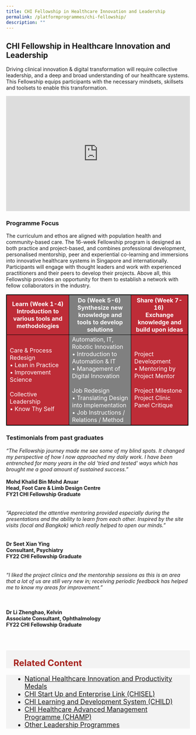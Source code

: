 ```yaml
---
title: CHI Fellowship in Healthcare Innovation and Leadership
permalink: /platformprogrammes/chi-fellowship/
description: ""
---
```

<h2>CHI Fellowship in Healthcare Innovation and Leadership</h2>

Driving clinical innovation &amp; digital transformation will require collective leadership, and a deep and broad understanding of our healthcare systems. This Fellowship equips participants with the necessary mindsets, skillsets and toolsets to enable this transformation.

 <style>
    .video-container {
      display: flex;
      justify-content: center;
      align-items: center;
    }
  </style>
<div class="video-container">
<iframe allowfullscreen="" allow="accelerometer; autoplay; clipboard-write; encrypted-media; gyroscope; picture-in-picture; web-share" frameborder="0" title="YouTube video player" src="https://www.youtube.com/embed/jPBvR6iJEJU" height="315" width="560"></iframe>
</div>

<h3> Programme Focus </h3>
The curriculum and ethos are aligned with population health and community-based care. The 16-week Fellowship program is designed as both practice and project-based, and combines professional development, personalised mentorship, peer and experiential co-learning and immersions into innovative healthcare systems in Singapore and internationally. 
Participants will engage with thought leaders and work with experienced practitioners and their peers to develop their projects. Above all, this Fellowship provides an opportunity for them to establish a network with fellow collaborators in the industry.

<style>
table, th, td{
  border: 1px solid black;
  border-collapse: collapse;
	width: 500px;
	color: white;
}
	
th {
  text-align: center;
}

th:nth-child(even),td:nth-child(even) {
  background-color: grey;
}
th:nth-child(odd),td:nth-child(odd) {
  background-color: #be2c37;
}
</style>

<table class="table">
  <thead>
    <tr>
      <th style="color:white;" scope="col">Learn (Week 1-4) <br> Introduction to various tools and methodologies</th>
      <th style="color:white;" scope="col">Do (Week 5-6) ​ <br> Synthesize new knowledge and tools to develop solutions</th>
      <th style="color:white;" scope="col">Share (Week 7-16) ​<br>Exchange knowledge and build upon ideas</th>
    </tr>
  </thead>
  <tbody>
    <tr>
      <td scope="row">Care &amp; Process Redesign​<br>•	Lean in Practice<br> •	Improvement Science<br><br>Collective Leadership<br>•	Know Thy Self
      </td><td>Automation, IT, Robotic Innovation <br> •	Introduction to Automation &amp; IT <br>•	Management of Digital Innovation<br><br>Job Redesign<br>•	Translating Design into Implementation<br>•	Job Instructions / Relations / Method </td>
      <td>Project Development<br>•	Mentoring by Project Mentor  <br><br>Project Milestone<br>Project Clinic <br> Panel Critique   </td>
    </tr>
   
  </tbody>
</table>


<h3>Testimonials from past graduates</h3>

<div class="row">
<div class="col"> 
		<div class="para"><em>“The Fellowship journey made me see some of my blind spots. It changed my perspective of how I now approached my daily work. I have been entrenched for many years in the old 'tried and tested' ways which has brought me a good amount of sustained success.”</em>

</div><br>
		<div class="header"><b>Mohd Khalid Bin Mohd Anuar<br>
Head, Foot Care &amp; Limb Design Centre<br>
FY21 CHI Fellowship Graduate
 </b></div><br>

<br>

</div>
	<div class="col"> 
	<div class="para"><em>“Appreciated the attentive mentoring provided especially during the presentations and the ability to learn from each other. Inspired by the site visits (local and Bangkok) which really helped to open our minds.” </em>

</div><br><br>
	<div class="header"><b>Dr Seet Xian Ying
<br>Consultant, Psychiatry
<br>FY22 CHI Fellowship Graduate
 </b></div><br>

<br>

</div>
	<div class="col"> 
<div class="para"><em>“I liked the project clinics and the mentorship sessions as this is an area that a lot of us are still very new in; receiving periodic feedback has helped me to know my areas for improvement.”
</em>
</div><br><br><br>
	<div class="header"><b>Dr Li Zhenghao, Kelvin 
<br>Associate Consultant, Ophthalmology
<br>FY22 CHI Fellowship Graduate
</b></div><br>

<br></div></div>




<div style="font-size:24px; font-weight: 700; color: #a6221c; background-color: #f3f3f3; padding: 20px 0px 0px 20px;" class="row"> Related Content</div>

<div style="font-size:18px ;background-color: #f3f3f3; padding: 0px 25px 0px 20px;" class="row">
	<ul>
		<li><a href="/platformprogrammes/nhipm/">National Healthcare Innovation and Productivity Medals</a></li>
		<li><a href="/platformprogrammes/chisel/">CHI Start Up and Enterprise Link (CHISEL)</a></li>
			<li><a href="/platformprogrammes/child/">CHI Learning and Development System (CHILD)</a></li>
	<li><a href="/platformprogrammes/chi-champ/">CHI Healthcare Advanced Management Programme (CHAMP)</a></li>
	<li><a href="/platformprogrammes/otherprogrammes/">Other Leadership Programmes</a></li>
	</ul>
</div>